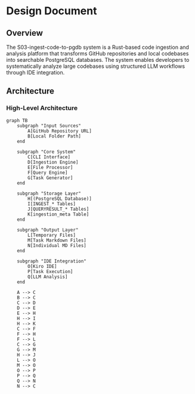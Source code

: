 # Design Document

## Overview

The S03-ingest-code-to-pgdb system is a Rust-based code ingestion and analysis platform that transforms GitHub repositories and local codebases into searchable PostgreSQL databases. The system enables developers to systematically analyze large codebases using structured LLM workflows through IDE integration.

## Architecture

### High-Level Architecture

```mermaid
graph TB
    subgraph "Input Sources"
        A[GitHub Repository URL]
        B[Local Folder Path]
    end
    
    subgraph "Core System"
        C[CLI Interface]
        D[Ingestion Engine]
        E[File Processor]
        F[Query Engine]
        G[Task Generator]
    end
    
    subgraph "Storage Layer"
        H[(PostgreSQL Database)]
        I[INGEST_* Tables]
        J[QUERYRESULT_* Tables]
        K[ingestion_meta Table]
    end
    
    subgraph "Output Layer"
        L[Temporary Files]
        M[Task Markdown Files]
        N[Individual MD Files]
    end
    
    subgraph "IDE Integration"
        O[Kiro IDE]
        P[Task Execution]
        Q[LLM Analysis]
    end
    
    A --> C
    B --> C
    C --> D
    D --> E
    E --> H
    H --> I
    H --> K
    C --> F
    F --> H
    F --> L
    C --> G
    G --> M
    H --> J
    L --> O
    M --> O
    O --> P
    P --> Q
    Q --> N
    N --> C